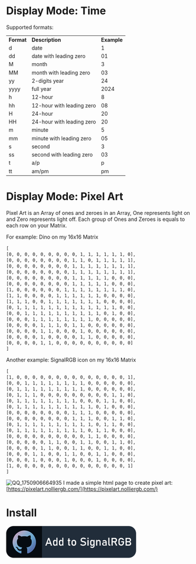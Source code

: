 # Display Mode: Time
Supported formats:

<table>
<tr>
<td><b>Format</b></td>
<td><b>Description</b></td>
<td><b>Example</b></td>
</tr>
<tr>
<td>d</td>
<td>date</td>
<td>1</td>
</tr>
<tr>
<td>dd</td>
<td>date with leading zero</td>
<td>01</td>
</tr>
<tr>
<td>M</td>
<td>month</td>
<td>3</td>
</tr>
<tr>
<td>MM</td>
<td>month with leading zero</td>
<td>03</td>
</tr>
<tr>
<td>yy</td>
<td>2-digits year</td>
<td>24</td>
</tr>
<tr>
<td>yyyy</td>
<td>full year</td>
<td>2024</td>
</tr>
<tr>
<td>h</td>
<td>12-hour</td>
<td>8</td>
</tr>
<tr>
<td>hh</td>
<td>12-hour with leading zero</td>
<td>08</td>
</tr>
<tr>
<td>H</td>
<td>24-hour</td>
<td>20</td>
</tr>
<tr>
<td>HH</td>
<td>24-hour with leading zero</td>
<td>20</td>
</tr>
<tr>
<td>m</td>
<td>minute</td>
<td>5</td>
</tr>
<tr>
<td>mm</td>
<td>minute with leading zero</td>
<td>05</td>
</tr>
<tr>
<td>s</td>
<td>second</td>
<td>3</td>
</tr>
<tr>
<td>ss</td>
<td>second with leading zero</td>
<td>03</td>
</tr>
<tr>
<td>t</td>
<td>a/p</td>
<td>p</td>
</tr>
<tr>
<td>tt</td>
<td>am/pm</td>
<td>pm</td>
</tr>
</table>

# Display Mode: Pixel Art
Pixel Art is an Array of ones and zeroes in an Array, One represents light on and Zero represents light off. 
Each group of Ones and Zeroes is equals to each row on your Matrix.

For example: Dino on my 16x16 Matrix
```
[
[0, 0, 0, 0, 0, 0, 0, 0, 0, 1, 1, 1, 1, 1, 1, 0], 
[0, 0, 0, 0, 0, 0, 0, 0, 1, 1, 0, 1, 1, 1, 1, 1], 
[0, 0, 0, 0, 0, 0, 0, 0, 1, 1, 1, 1, 1, 1, 1, 1], 
[0, 0, 0, 0, 0, 0, 0, 0, 1, 1, 1, 1, 1, 1, 1, 1], 
[0, 0, 0, 0, 0, 0, 0, 0, 1, 1, 1, 1, 1, 0, 0, 0], 
[0, 0, 0, 0, 0, 0, 0, 0, 1, 1, 1, 1, 1, 0, 0, 0], 
[1, 0, 0, 0, 0, 0, 0, 1, 1, 1, 1, 1, 1, 1, 1, 0], 
[1, 1, 0, 0, 0, 0, 1, 1, 1, 1, 1, 1, 0, 0, 0, 0], 
[1, 1, 1, 0, 0, 1, 1, 1, 1, 1, 1, 1, 0, 0, 0, 0], 
[0, 1, 1, 1, 1, 1, 1, 1, 1, 1, 1, 1, 1, 1, 0, 0], 
[0, 0, 1, 1, 1, 1, 1, 1, 1, 1, 1, 1, 0, 1, 0, 0], 
[0, 0, 0, 1, 1, 1, 1, 1, 1, 1, 1, 0, 0, 0, 0, 0], 
[0, 0, 0, 0, 1, 1, 1, 0, 1, 1, 0, 0, 0, 0, 0, 0], 
[0, 0, 0, 0, 1, 1, 0, 0, 0, 1, 0, 0, 0, 0, 0, 0], 
[0, 0, 0, 0, 1, 0, 0, 0, 0, 1, 1, 0, 0, 0, 0, 0], 
[0, 0, 0, 0, 1, 1, 0, 0, 0, 0, 0, 0, 0, 0, 0, 0]
]
```

Another example: SignalRGB icon on my 16x16 Matrix
```
[
[1, 0, 0, 0, 0, 0, 0, 0, 0, 0, 0, 0, 0, 0, 0, 1], 
[0, 0, 1, 1, 1, 1, 1, 1, 1, 1, 0, 0, 0, 0, 0, 0], 
[0, 1, 1, 1, 1, 1, 1, 1, 1, 1, 0, 0, 0, 0, 0, 0], 
[0, 1, 1, 1, 0, 0, 0, 0, 0, 0, 0, 0, 0, 1, 1, 0], 
[0, 1, 1, 1, 1, 1, 1, 1, 1, 0, 0, 0, 1, 1, 0, 0], 
[0, 1, 1, 1, 1, 1, 1, 1, 1, 1, 1, 0, 1, 0, 0, 0], 
[0, 0, 0, 0, 0, 0, 0, 0, 1, 1, 1, 0, 0, 0, 0, 0], 
[0, 0, 0, 0, 0, 0, 0, 0, 1, 1, 1, 0, 0, 1, 1, 0], 
[0, 1, 1, 1, 1, 1, 1, 1, 1, 1, 1, 0, 1, 1, 0, 0], 
[0, 1, 1, 1, 1, 1, 1, 1, 1, 1, 0, 1, 1, 0, 0, 0], 
[0, 0, 0, 0, 0, 0, 0, 0, 0, 0, 1, 1, 0, 0, 0, 0], 
[0, 0, 0, 0, 0, 1, 1, 0, 0, 1, 1, 0, 0, 1, 1, 0], 
[0, 0, 0, 0, 1, 1, 0, 0, 1, 1, 0, 0, 1, 1, 0, 0], 
[0, 0, 0, 1, 1, 0, 0, 1, 1, 0, 0, 1, 1, 0, 0, 0], 
[0, 0, 0, 1, 0, 0, 0, 1, 0, 0, 0, 1, 0, 0, 0, 0], 
[1, 0, 0, 0, 0, 0, 0, 0, 0, 0, 0, 0, 0, 0, 0, 1]
]
```

![QQ_1750906664935](https://github.com/user-attachments/assets/a3984138-a460-42b2-88eb-52d8066fb057)
I made a simple html page to create pixel art: [https://pixelart.nolliergb.com/](https://pixelart.nolliergb.com/)

# Install
[![Click here to add this repo to SignalRGB](https://github.com/qiangqiang101/SignalRGB-Wallpaper-Engine/blob/main/addtosrgbgithub.png?raw=true)](https://srgbmods.net/s?p=addon/install?url=https://github.com/qiangqiang101/SignalRGB-WLED-Clock-PixelArt-Plugin)
